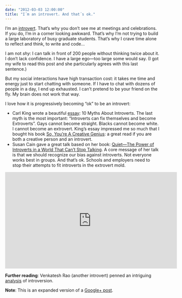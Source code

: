 ```yaml
---
date: "2012-03-03 12:00:00"
title: "I´m an introvert. And that´s ok."
---
```




I&rsquo;m an [introvert](https://en.wikipedia.org/wiki/Introvert). That&rsquo;s why you don&rsquo;t see me at meetings and celebrations. If you do, I&rsquo;m in a corner looking awkward. That&rsquo;s why I&rsquo;m not trying to build a large laboratory of busy graduate students. That&rsquo;s why I crave time alone to reflect and think, to write and code&hellip;

I am not <em>shy</em>: I can talk in front of 200 people without thinking twice about it. I don&rsquo;t lack confidence. I have a large ego&mdash;too large some would say. (I got my wife to read this post and she particularly agrees with this last sentence.)

But my social interactions have high transaction cost: it takes me time and energy just to start chatting with someone. If I have to chat with dozens of people in a day, I end up exhausted. I can&rsquo;t pretend to be your friend on the fly. My brain does not work that way.

I love how it is progressively becoming &ldquo;ok&rdquo; to be an introvert:

- Carl King wrote a beautiful [essay](http://www.carlkingdom.com/10-myths-about-introverts): 10 Myths About Introverts. The last myth is the most important: &ldquo;Introverts can fix themselves and become Extroverts&rdquo;. Gays cannot become straight. Blacks cannot become white. I cannot become an extrovert. King&rsquo;s essay impressed me so much that I bought his book [So, You&rsquo;re A Creative Genius](https://www.amazon.com/Youre-Creative-Genius-Now-What/dp/1932907920/ref=sr_1_1?ie=UTF8&#038;qid=1330815993&#038;sr=8-1): a great read if you are both a creative person and an introvert.
- Susan Cain gave a great talk based on her book: [Quiet&mdash;The Power of Introverts in a World That Can&rsquo;t Stop Talking](https://www.amazon.com/Quiet-Power-Introverts-World-Talking/dp/0307352145/ref=sr_1_1?s=books&#038;ie=UTF8&#038;qid=1330816086&#038;sr=1-1). A core message of her talk is that we should recognize our bias against introverts. Not everyone works best in groups. And that&rsquo;s ok. Schools and employers need to stop their attempts to fit introverts in the extrovert mold.


<iframe width="560" height="315" src="https://www.youtube.com/embed/c0KYU2j0TM4?rel=0" frameborder="0" allowfullscreen></iframe>

__Further reading__: Venkatesh Rao (another introvert) penned an intriguing [analysis](http://www.ribbonfarm.com/2011/04/07/extroverts-introverts-aspies-and-codies/) of introversion.

__Note__: This is an expanded version of a [Google+ post](https://plus.google.com/105888615414982242080/posts/HWkiZFBsLsJ).

